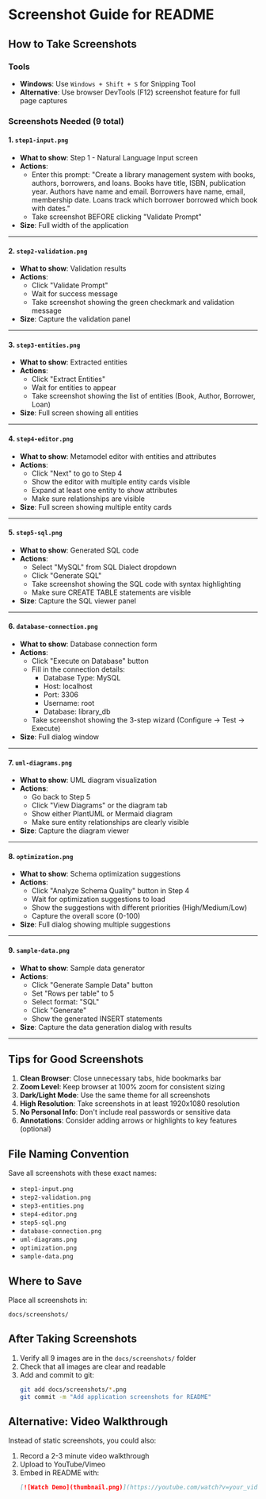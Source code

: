 # Screenshot Guide for README

## How to Take Screenshots

### Tools
- **Windows**: Use `Windows + Shift + S` for Snipping Tool
- **Alternative**: Use browser DevTools (F12) screenshot feature for full page captures

### Screenshots Needed (9 total)

#### 1. `step1-input.png`
- **What to show**: Step 1 - Natural Language Input screen
- **Actions**:
  - Enter this prompt: "Create a library management system with books, authors, borrowers, and loans. Books have title, ISBN, publication year. Authors have name and email. Borrowers have name, email, membership date. Loans track which borrower borrowed which book with dates."
  - Take screenshot BEFORE clicking "Validate Prompt"
- **Size**: Full width of the application

---

#### 2. `step2-validation.png`
- **What to show**: Validation results
- **Actions**:
  - Click "Validate Prompt"
  - Wait for success message
  - Take screenshot showing the green checkmark and validation message
- **Size**: Capture the validation panel

---

#### 3. `step3-entities.png`
- **What to show**: Extracted entities
- **Actions**:
  - Click "Extract Entities"
  - Wait for entities to appear
  - Take screenshot showing the list of entities (Book, Author, Borrower, Loan)
- **Size**: Full screen showing all entities

---

#### 4. `step4-editor.png`
- **What to show**: Metamodel editor with entities and attributes
- **Actions**:
  - Click "Next" to go to Step 4
  - Show the editor with multiple entity cards visible
  - Expand at least one entity to show attributes
  - Make sure relationships are visible
- **Size**: Full screen showing multiple entity cards

---

#### 5. `step5-sql.png`
- **What to show**: Generated SQL code
- **Actions**:
  - Select "MySQL" from SQL Dialect dropdown
  - Click "Generate SQL"
  - Take screenshot showing the SQL code with syntax highlighting
  - Make sure CREATE TABLE statements are visible
- **Size**: Capture the SQL viewer panel

---

#### 6. `database-connection.png`
- **What to show**: Database connection form
- **Actions**:
  - Click "Execute on Database" button
  - Fill in the connection details:
    - Database Type: MySQL
    - Host: localhost
    - Port: 3306
    - Username: root
    - Database: library_db
  - Take screenshot showing the 3-step wizard (Configure → Test → Execute)
- **Size**: Full dialog window

---

#### 7. `uml-diagrams.png`
- **What to show**: UML diagram visualization
- **Actions**:
  - Go back to Step 5
  - Click "View Diagrams" or the diagram tab
  - Show either PlantUML or Mermaid diagram
  - Make sure entity relationships are clearly visible
- **Size**: Capture the diagram viewer

---

#### 8. `optimization.png`
- **What to show**: Schema optimization suggestions
- **Actions**:
  - Click "Analyze Schema Quality" button in Step 4
  - Wait for optimization suggestions to load
  - Show the suggestions with different priorities (High/Medium/Low)
  - Capture the overall score (0-100)
- **Size**: Full dialog showing multiple suggestions

---

#### 9. `sample-data.png`
- **What to show**: Sample data generator
- **Actions**:
  - Click "Generate Sample Data" button
  - Set "Rows per table" to 5
  - Select format: "SQL"
  - Click "Generate"
  - Show the generated INSERT statements
- **Size**: Capture the data generation dialog with results

---

## Tips for Good Screenshots

1. **Clean Browser**: Close unnecessary tabs, hide bookmarks bar
2. **Zoom Level**: Keep browser at 100% zoom for consistent sizing
3. **Dark/Light Mode**: Use the same theme for all screenshots
4. **High Resolution**: Take screenshots in at least 1920x1080 resolution
5. **No Personal Info**: Don't include real passwords or sensitive data
6. **Annotations**: Consider adding arrows or highlights to key features (optional)

## File Naming Convention

Save all screenshots with these exact names:
- `step1-input.png`
- `step2-validation.png`
- `step3-entities.png`
- `step4-editor.png`
- `step5-sql.png`
- `database-connection.png`
- `uml-diagrams.png`
- `optimization.png`
- `sample-data.png`

## Where to Save

Place all screenshots in:
```
docs/screenshots/
```

## After Taking Screenshots

1. Verify all 9 images are in the `docs/screenshots/` folder
2. Check that all images are clear and readable
3. Add and commit to git:
   ```bash
   git add docs/screenshots/*.png
   git commit -m "Add application screenshots for README"
   ```

## Alternative: Video Walkthrough

Instead of static screenshots, you could also:
1. Record a 2-3 minute video walkthrough
2. Upload to YouTube/Vimeo
3. Embed in README with:
   ```markdown
   [![Watch Demo](thumbnail.png)](https://youtube.com/watch?v=your_video)
   ```
